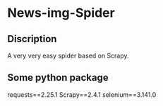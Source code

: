 # News-img-Spider

## Discription
A very very easy spider based on Scrapy.

## Some python package
requests==2.25.1
Scrapy==2.4.1
selenium==3.141.0